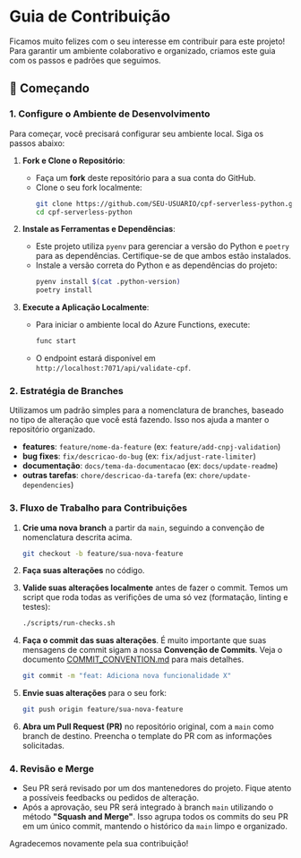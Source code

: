 # Guia de Contribuição

Ficamos muito felizes com o seu interesse em contribuir para este projeto! Para garantir um ambiente colaborativo e organizado, criamos este guia com os passos e padrões que seguimos.

## 🚀 Começando

### 1. Configure o Ambiente de Desenvolvimento

Para começar, você precisará configurar seu ambiente local. Siga os passos abaixo:

1.  **Fork e Clone o Repositório**:
    *   Faça um **fork** deste repositório para a sua conta do GitHub.
    *   Clone o seu fork localmente:
        ```bash
        git clone https://github.com/SEU-USUARIO/cpf-serverless-python.git
        cd cpf-serverless-python
        ```

2.  **Instale as Ferramentas e Dependências**:
    *   Este projeto utiliza `pyenv` para gerenciar a versão do Python e `poetry` para as dependências. Certifique-se de que ambos estão instalados.
    *   Instale a versão correta do Python e as dependências do projeto:
        ```bash
        pyenv install $(cat .python-version)
        poetry install
        ```

3.  **Execute a Aplicação Localmente**:
    *   Para iniciar o ambiente local do Azure Functions, execute:
        ```bash
        func start
        ```
    *   O endpoint estará disponível em `http://localhost:7071/api/validate-cpf`.

### 2. Estratégia de Branches

Utilizamos um padrão simples para a nomenclatura de branches, baseado no tipo de alteração que você está fazendo. Isso nos ajuda a manter o repositório organizado.

*   **features**: `feature/nome-da-feature` (ex: `feature/add-cnpj-validation`)
*   **bug fixes**: `fix/descricao-do-bug` (ex: `fix/adjust-rate-limiter`)
*   **documentação**: `docs/tema-da-documentacao` (ex: `docs/update-readme`)
*   **outras tarefas**: `chore/descricao-da-tarefa` (ex: `chore/update-dependencies`)

### 3. Fluxo de Trabalho para Contribuições

1.  **Crie uma nova branch** a partir da `main`, seguindo a convenção de nomenclatura descrita acima.
    ```bash
    git checkout -b feature/sua-nova-feature
    ```

2.  **Faça suas alterações** no código.

3.  **Valide suas alterações localmente** antes de fazer o commit. Temos um script que roda todas as verifições de uma só vez (formatação, linting e testes):
    ```bash
    ./scripts/run-checks.sh
    ```

4.  **Faça o commit das suas alterações**. É muito importante que suas mensagens de commit sigam a nossa **Convenção de Commits**. Veja o documento [COMMIT_CONVENTION.md](COMMIT_CONVENTION.md) para mais detalhes.
    ```bash
    git commit -m "feat: Adiciona nova funcionalidade X"
    ```

5.  **Envie suas alterações** para o seu fork:
    ```bash
    git push origin feature/sua-nova-feature
    ```

6.  **Abra um Pull Request (PR)** no repositório original, com a `main` como branch de destino. Preencha o template do PR com as informações solicitadas.

### 4. Revisão e Merge

*   Seu PR será revisado por um dos mantenedores do projeto. Fique atento a possíveis feedbacks ou pedidos de alteração.
*   Após a aprovação, seu PR será integrado à branch `main` utilizando o método **"Squash and Merge"**. Isso agrupa todos os commits do seu PR em um único commit, mantendo o histórico da `main` limpo e organizado.

Agradecemos novamente pela sua contribuição!
